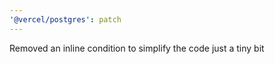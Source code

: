 ```yaml
---
'@vercel/postgres': patch
---
```


Removed an inline condition to simplify the code just a tiny bit
